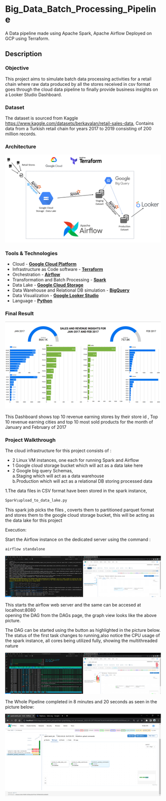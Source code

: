 # Big_Data_Batch_Processing_Pipeline

A Data pipeline made using Apache Spark, Apache Airflow Deployed on GCP using Terraform.

## Description

### Objective
This project aims to simulate batch data processing activities for a retail chain where raw data produced by all the stores received in csv format goes through the cloud data pipeline to finally provide business insights on a Looker Studio Dashboard.

### Dataset

The dataset is sourced from Kaggle https://www.kaggle.com/datasets/berkayalan/retail-sales-data,
Contains data from a Turkish retail chain for years 2017 to 2019 consisting of 200 million records.

### Architecture
![Alt text](Images/FlowChart.png)

### Tools & Technologies

- Cloud - [**Google Cloud Platform**](https://cloud.google.com)
- Infrastructure as Code software - [**Terraform**](https://www.terraform.io)
- Orchestration - [**Airflow**](https://airflow.apache.org)
- Transformation and Batch Processing - [**Spark**](https://spark.apache.org/)
- Data Lake - [**Google Cloud Storage**](https://cloud.google.com/storage)
- Data Warehouse and Relational DB simulation - [**BigQuery**](https://cloud.google.com/bigquery)
- Data Visualization - [**Google Looker Studio**](https://datastudio.google.com/overview)
- Language - [**Python**](https://www.python.org)

### Final Result

![Alt text](Images/visualization.png)

This Dashboard shows top 10 revenue earning stores by their store id , Top 10 revenue earning cities and top 10 most sold products for the month of January and February of 2017

### Project Walkthrough

The cloud infrastructure for this project consists of :
* 2 Linux VM instances, one each for running Spark and Airflow
* 1 Google cloud storage bucket which will act as a data lake here
* 2 Google big query Schemas,  
    a.Staging which will act as a data warehouse    
    b.Production which will act as a relational DB storing processed data  

1.The data files in CSV format have been stored in the spark instance,  
```bash
Spark\upload_to_data_lake.py
```
This spark job picks the files , coverts them to partitioned parquet format and stores them to the google cloud storage bucket, this will be acting as the data lake for this project

Execution:

Start the Airflow instance on the dedicated server using the command :

```bash
airflow standalone
```  
![Alt text](<Images/Screenshot (4).png>)

This starts the airflow web server and the same can be accesed at localhost:8080  
opening the DAG from the DAGs page, the graph view looks like the above picture.  

The DAG can be started using the button as highlighted in the picture below.  
The status of the first task changes to running,also notice the CPU usage of the spark instance, all cores being utilized fully, showing the multithreaded nature  

![Alt text](<Images/Screenshot (6).png>)

The Whole Pipeline completed in 8 minutes and 20 seconds as seen in the picture below:  

![Alt text](<Images/Screenshot (9).png>)  

